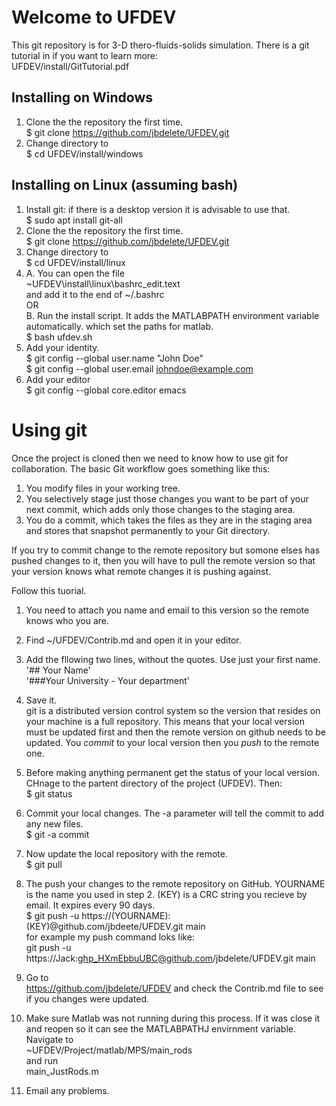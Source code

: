 # Welcome to UFDEV
This git repository is for 3-D thero-fluids-solids simulation.
There is a git tutorial in if you want to learn more:\
	UFDEV/install/GitTutorial.pdf
## Installing on Windows
1. Clone the the repository the first time.\
  $ git clone https://github.com/jbdelete/UFDEV.git
2. Change directory to\
  $ cd UFDEV/install/windows


## Installing on Linux (assuming bash)
1. Install git: if there is a desktop version it is advisable to use that.\
  $ sudo apt install git-all
1. Clone the the repository the first time.\
  $ git clone https://github.com/jbdelete/UFDEV.git
2. Change directory to\
  $ cd UFDEV/install/linux
3. A. You can open the file\
   ~UFDEV\install\linux\bashrc_edit.text\
   and add it to the end of ~/.bashrc\
OR\
   B. Run the install script. It adds the MATLABPATH environment variable automatically. 
   which set the paths for matlab.\
  $ bash ufdev.sh
4. Add your identity.\
	$ git config --global user.name "John Doe"\
	$ git config --global user.email johndoe@example.com
5. Add your editor\
	$ git config --global core.editor emacs
	
# Using git

Once the project is cloned then we need to know how to use git for collaboration.
The basic Git workflow goes something like this:
1. You modify files in your working tree.
2. You selectively stage just those changes you want to be part of your next commit, which adds
only those changes to the staging area.
3. You do a commit, which takes the files as they are in the staging area and stores that snapshot
permanently to your Git directory.

If you try to commit change to the remote repository but somone elses has
pushed changes to it, then you will have to pull the remote version so that your version 
knows what remote changes it is pushing against.

Follow this tuorial.

1. You need to attach you name and email to this version so the remote knows who you are.

1. Find ~/UFDEV/Contrib.md and open it in your editor.
2. Add the fllowing two lines, without the quotes. Use just your first name.\
	'## Your Name'\
	'###Your University - Your department'
3. Save it.\
	git is a distributed version control system so the version that resides on your machine is a full repository.
	This means that your local version must be updated first and then the remote version on github needs to be updated.
	You *commit* to your local version then you *push* to the remote one.
4. Before making anything permanent get the status of your local version. CHnage to the partent directory of the project (UFDEV). Then:\
   $ git status
5. Commit your local changes. The -a parameter will tell the commit to add any new files.\
   $ git -a commit 
6. Now update the local repository with the remote.\
   $ git pull
7. The push your changes to the remote repository on GitHub. YOURNAME is the name you used in step 2.
   (KEY) is a CRC string you recieve by email. It expires every 90 days.\
   $ git push -u https://(YOURNAME):(KEY)@github.com/jbdeete/UFDEV.git main\
   for example my push command loks like:\
   git push -u https://Jack:ghp_HXmEbbuUBC@github.com/jbdelete/UFDEV.git main
9. Go to\
   https://github.com/jbdelete/UFDEV
   and check the Contrib.md file to see if you changes were updated.

10. Make sure Matlab was not running during this process. If it was close it and reopen so it can see the MATLABPATHJ envirnment variable.
    Navigate to\
   	~UFDEV/Project/matlab/MPS/main_rods\
   and run\
	main_JustRods.m
11. Email any problems.
    

   


 

